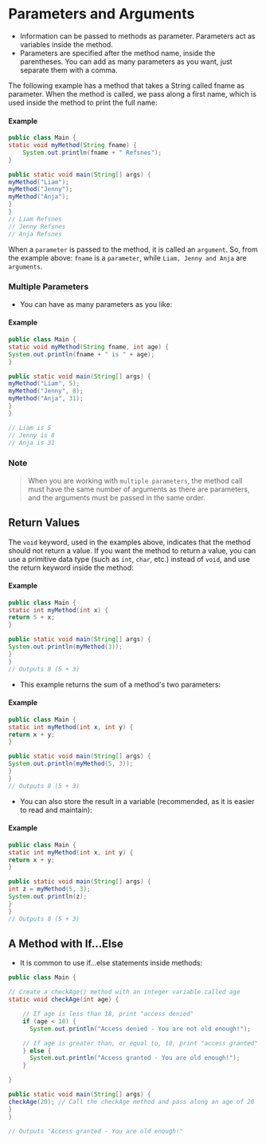 # Parameters and Arguments
- Information can be passed to methods as parameter. Parameters act as variables inside the method.
- Parameters are specified after the method name, inside the parentheses. You can add as many parameters as you want, just separate them with a comma.

The following example has a method that takes a String called fname as parameter. When the method is called, we pass along a first name, which is used inside the method to print the full name:

#### Example
```java
public class Main {
static void myMethod(String fname) {
    System.out.println(fname + " Refsnes");
}

public static void main(String[] args) {
myMethod("Liam");
myMethod("Jenny");
myMethod("Anja");
}
}
// Liam Refsnes
// Jenny Refsnes
// Anja Refsnes

```



When a `parameter` is passed to the method, it is called an `argument`. So, from the example above: `fname` is a `parameter`, while `Liam, Jenny and Anja` are `arguments`.

### Multiple Parameters
- You can have as many parameters as you like:

#### Example
```java
public class Main {
static void myMethod(String fname, int age) {
System.out.println(fname + " is " + age);
}

public static void main(String[] args) {
myMethod("Liam", 5);
myMethod("Jenny", 8);
myMethod("Anja", 31);
}
}

// Liam is 5
// Jenny is 8
// Anja is 31
```


### Note
>When you are working with `multiple parameters`, the method call must have the same number of arguments as there are parameters, and the arguments must be passed in the same order.

## Return Values
The `void` keyword, used in the examples above, indicates that the method should not return a value. If you want the method to return a value, you can use a primitive data type (such as `int`, `char`, etc.) instead of `void`, and use the return keyword inside the method:

#### Example
```java
public class Main {
static int myMethod(int x) {
return 5 + x;
}

public static void main(String[] args) {
System.out.println(myMethod(3));
}
}
// Outputs 8 (5 + 3)
```

- This example returns the sum of a method's two parameters:

#### Example
```java
public class Main {
static int myMethod(int x, int y) {
return x + y;
}

public static void main(String[] args) {
System.out.println(myMethod(5, 3));
}
}
// Outputs 8 (5 + 3)
```


- You can also store the result in a variable (recommended, as it is easier to read and maintain):

#### Example
```java
public class Main {
static int myMethod(int x, int y) {
return x + y;
}

public static void main(String[] args) {
int z = myMethod(5, 3);
System.out.println(z);
}
}
// Outputs 8 (5 + 3)
```


## A Method with If...Else
- It is common to use if...else statements inside methods:

```java
public class Main {

// Create a checkAge() method with an integer variable called age
static void checkAge(int age) {

    // If age is less than 18, print "access denied"
    if (age < 18) {
      System.out.println("Access denied - You are not old enough!");

    // If age is greater than, or equal to, 18, print "access granted"
    } else {
      System.out.println("Access granted - You are old enough!");
    }

}

public static void main(String[] args) {
checkAge(20); // Call the checkAge method and pass along an age of 20
}
}

// Outputs "Access granted - You are old enough!"
```
